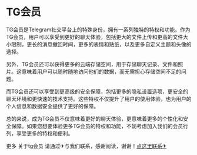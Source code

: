 # TG会员

TG会员是Telegram社交平台上的特殊身份，拥有一系列独特的特权和功能。作为TG会员，用户可以享受到更好的聊天体验，包括更大的文件上传和更高的文件大小限制，更长的消息撤回时间，更多的表情和贴纸，以及更多自定义主题和头像的选择。

另外，TG会员还可以获得更多的云端存储空间，用于存储聊天记录、文件和照片。这意味着用户可以随时随地访问他们的数据，而无需担心存储空间不足的问题。

而TG会员还可以享受到更高级的安全保障，包括更多的隐私设置选项，更安全的聊天环境和更快速的技术支持。这些特权不仅提升了用户的使用体验，也为用户的个人信息和数据安全提供了更好的保障。

总的来说，成为TG会员不仅意味着更好的聊天体验，更意味着更多的个性化和安全保障。如果您想要体验更多TG会员的特权和功能，不妨考虑加入我们的会员行列，享受更多的特权和便利。

更多 关于tg会员 请通过✈与我们联系，感谢阅读，谢谢！[点这里联系✈](https://ads.k02.cc)